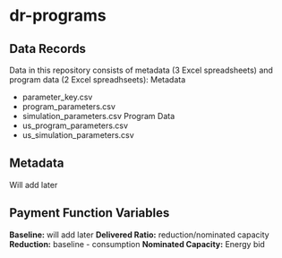 # dr-programs
Data Records
------------
Data in this repository consists of metadata (3 Excel spreadsheets) and program data (2 Excel spreadhseets):
Metadata
- parameter_key.csv
- program_parameters.csv
- simulation_parameters.csv
Program Data
- us_program_parameters.csv
- us_simulation_parameters.csv

Metadata
--------
Will add later 

Payment Function Variables
--------------------------
**Baseline:** will add later 
**Delivered Ratio:** reduction/nominated capacity
**Reduction:** baseline - consumption
**Nominated Capacity:** Energy bid